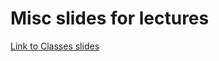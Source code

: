 # Misc slides for lectures 

[Link to Classes slides](https://docs.google.com/presentation/d/17YiEjAzEqtxM5mqmWvaiK2Zo9F8vXkWH4z9C_H6YTiE/edit?usp=sharing)

